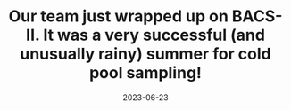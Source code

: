 ---
layout: post
title:  "Our team just wrapped up on BACS-II. It was a very successful (and unusually rainy) summer for cold pool sampling!"
date:   2023-06-23
categories: jekyll update
---